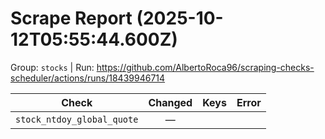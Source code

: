 # Scrape Report (2025-10-12T05:55:44.600Z)

Group: `stocks`  |  Run: https://github.com/AlbertoRoca96/scraping-checks-scheduler/actions/runs/18439946714

| Check | Changed | Keys | Error |
|---|:---:|:--|:--|
| `stock_ntdoy_global_quote` | — |  |  |
